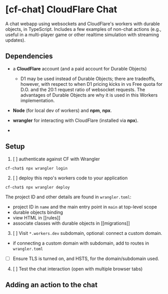 # [cf-chat] CloudFlare Chat

A chat webapp using websockets and CloudFlare's workers with durable objects,
in TypeScript.  Includes a few examples of non-chat actions (e.g., useful in a
multi-player game or other realtime simulation with streaming updates).

## Dependencies

- a **CloudFlare** account (and a paid account for Durable Objects)

  - D1 may be used instead of Durable Objects; there are tradeoffs, however,
  with respect to when D1 pricing kicks in vs Free quota for D.O. and the 20:1
  request ratio of websocket requests.  The advantages of Durable Objects are
  why it is used in this Workers implementation.

- **Node** (for local dev of workers) and **npm**, **npx**.

- **wrangler** for interacting with CloudFlare (installed via **npx**).

- 


## Setup

1. [ ] authenticate against CF with Wrangler

```console
cf-chat$ npx wrangler login
```

2. [ ] deploy this repo's workers code to your application

```console
cf-chat$ npx wrangler deploy
```

The project ID and other details are found in `wrangler.toml`:

- project ID in `name` and the main entry point in `main` at top-level scope
- durable objects binding
- view HTML in [[rules]]
- associate classes with durable objects in [[migrations]]

3. [ ] Visit `*.workers.dev` subdomain, optional: connect a custom domain.

 - if connecting a custom domain with subdomain, add to routes in `wrangler.toml`

 - [ ] Ensure TLS is turned on, and HSTS, for the domain/subdomain used.

4. [ ] Test the chat interaction (open with multiple browser tabs)


## Adding an action to the chat

<!-- TODO -->
